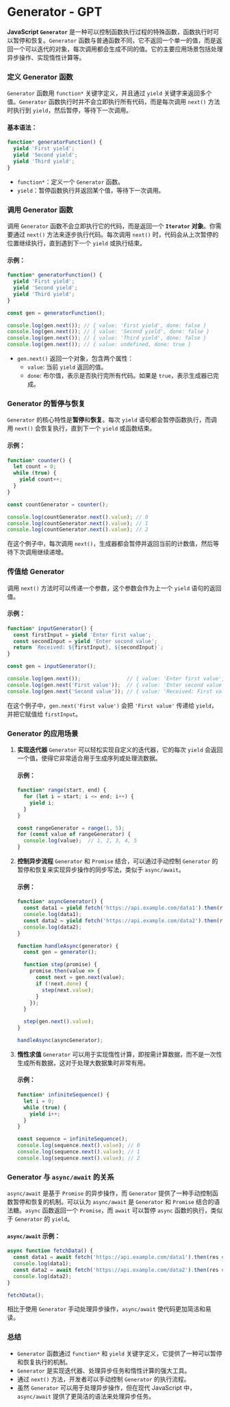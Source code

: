 

# Generator - GPT



**JavaScript `Generator`** 是一种可以控制函数执行过程的特殊函数，函数执行时可以暂停和恢复。`Generator` 函数与普通函数不同，它不返回一个单一的值，而是返回一个可以迭代的对象，每次调用都会生成不同的值。它的主要应用场景包括处理异步操作、实现惰性计算等。

### **定义 Generator 函数**
`Generator` 函数用 `function*` 关键字定义，并且通过 `yield` 关键字来返回多个值。`Generator` 函数执行时并不会立即执行所有代码，而是每次调用 `next()` 方法时执行到 `yield`，然后暂停，等待下一次调用。

#### 基本语法：
```javascript
function* generatorFunction() {
  yield 'First yield';
  yield 'Second yield';
  yield 'Third yield';
}
```

- `function*`：定义一个 `Generator` 函数。
- `yield`：暂停函数执行并返回某个值，等待下一次调用。

### **调用 Generator 函数**
调用 `Generator` 函数不会立即执行它的代码，而是返回一个 **`Iterator` 对象**。你需要通过 `next()` 方法来逐步执行代码。每次调用 `next()` 时，代码会从上次暂停的位置继续执行，直到遇到下一个 `yield` 或执行结束。

#### 示例：
```javascript
function* generatorFunction() {
  yield 'First yield';
  yield 'Second yield';
  yield 'Third yield';
}

const gen = generatorFunction();

console.log(gen.next()); // { value: 'First yield', done: false }
console.log(gen.next()); // { value: 'Second yield', done: false }
console.log(gen.next()); // { value: 'Third yield', done: false }
console.log(gen.next()); // { value: undefined, done: true }
```

- `gen.next()` 返回一个对象，包含两个属性：
  - `value`: 当前 `yield` 返回的值。
  - `done`: 布尔值，表示是否执行完所有代码。如果是 `true`，表示生成器已完成。

### **Generator 的暂停与恢复**
`Generator` 的核心特性是**暂停**和**恢复**。每次 `yield` 语句都会暂停函数执行，而调用 `next()` 会恢复执行，直到下一个 `yield` 或函数结束。

#### 示例：
```javascript
function* counter() {
  let count = 0;
  while (true) {
    yield count++;
  }
}

const countGenerator = counter();

console.log(countGenerator.next().value); // 0
console.log(countGenerator.next().value); // 1
console.log(countGenerator.next().value); // 2
```
在这个例子中，每次调用 `next()`，生成器都会暂停并返回当前的计数值，然后等待下次调用继续递增。

### **传值给 Generator**
调用 `next()` 方法时可以传递一个参数，这个参数会作为上一个 `yield` 语句的返回值。

#### 示例：
```javascript
function* inputGenerator() {
  const firstInput = yield 'Enter first value';
  const secondInput = yield 'Enter second value';
  return `Received: ${firstInput}, ${secondInput}`;
}

const gen = inputGenerator();

console.log(gen.next());               // { value: 'Enter first value', done: false }
console.log(gen.next('First value'));  // { value: 'Enter second value', done: false }
console.log(gen.next('Second value')); // { value: 'Received: First value, Second value', done: true }
```

在这个例子中，`gen.next('First value')` 会把 `'First value'` 传递给 `yield`，并把它赋值给 `firstInput`。

### **Generator 的应用场景**

1. **实现迭代器**
   `Generator` 可以轻松实现自定义的迭代器，它的每次 `yield` 会返回一个值，使得它非常适合用于生成序列或处理流数据。

   #### 示例：
   ```javascript
   function* range(start, end) {
     for (let i = start; i <= end; i++) {
       yield i;
     }
   }
   
   const rangeGenerator = range(1, 5);
   for (const value of rangeGenerator) {
     console.log(value);  // 1, 2, 3, 4, 5
   }
   ```

2. **控制异步流程**
   `Generator` 和 `Promise` 结合，可以通过手动控制 `Generator` 的暂停和恢复来实现异步操作的同步写法，类似于 `async/await`。

   #### 示例：
   ```javascript
   function* asyncGenerator() {
     const data1 = yield fetch('https://api.example.com/data1').then(res => res.json());
     console.log(data1);
     const data2 = yield fetch('https://api.example.com/data2').then(res => res.json());
     console.log(data2);
   }
   
   function handleAsync(generator) {
     const gen = generator();
   
     function step(promise) {
       promise.then(value => {
         const next = gen.next(value);
         if (!next.done) {
           step(next.value);
         }
       });
     }
   
     step(gen.next().value);
   }
   
   handleAsync(asyncGenerator);
   ```

3. **惰性求值**
   `Generator` 可以用于实现惰性计算，即按需计算数据，而不是一次性生成所有数据，这对于处理大数据集时非常有用。

   #### 示例：
   ```javascript
   function* infiniteSequence() {
     let i = 0;
     while (true) {
       yield i++;
     }
   }
   
   const sequence = infiniteSequence();
   console.log(sequence.next().value); // 0
   console.log(sequence.next().value); // 1
   console.log(sequence.next().value); // 2
   ```

### **Generator 与 `async/await` 的关系**
`async/await` 是基于 `Promise` 的异步操作，而 `Generator` 提供了一种手动控制函数暂停和恢复的机制。可以认为 `async/await` 是 `Generator` 和 `Promise` 结合的语法糖。`async` 函数返回一个 `Promise`，而 `await` 可以暂停 `async` 函数的执行，类似于 `Generator` 的 `yield`。

#### `async/await` 示例：
```javascript
async function fetchData() {
  const data1 = await fetch('https://api.example.com/data1').then(res => res.json());
  console.log(data1);
  const data2 = await fetch('https://api.example.com/data2').then(res => res.json());
  console.log(data2);
}

fetchData();
```

相比于使用 `Generator` 手动处理异步操作，`async/await` 使代码更加简洁和易读。

### **总结**
- `Generator` 函数通过 `function*` 和 `yield` 关键字定义，它提供了一种可以暂停和恢复执行的机制。
- `Generator` 是实现迭代器、处理异步任务和惰性计算的强大工具。
- 通过 `next()` 方法，开发者可以手动控制 `Generator` 的执行流程。
- 虽然 `Generator` 可以用于处理异步操作，但在现代 JavaScript 中，`async/await` 提供了更简洁的语法来处理异步任务。